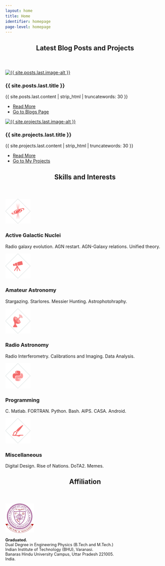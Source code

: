 ```yaml
---
layout: home
title: Home
identifier: homepage
page-level: homepage
---
```


<section>
	<header class="major">
		<h2>Latest Blog Posts and Projects</h2>
	</header>
	<div class="posts">
		<article>
			<a href="{{ site.posts.last.url | absolute_url  }}" class="image">
				<picture>
                <source data-srcset="{{ site.posts.last.image-webp | absolute_url }}" type="image/webp" >
                <source data-srcset="{{ site.posts.last.image | absolute_url }}" type="image/jpeg" > 
                <img src="{{ site.posts.last.image-thumb | absolute_url }}" alt="{{ site.posts.last.image-alt }}" data-src="{{ site.posts.last.image | absolute_url }}"  class="lazyload" />
                </picture> 
			</a>
			<h3>{{ site.posts.last.title }}</h3>
			<p>{{ site.posts.last.content | strip_html | truncatewords: 30 }}</p>
			<ul class="actions">
				<li><a href="{{ site.posts.last.url | absolute_url  }}" class="button icon fa-angle-double-right">Read More</a></li>
				<li><a href="{{ 'blogs' | absolute_url  }}" class="button special icon fa-pencil-square-o">Go to Blogs Page</a></li>
			</ul>
		</article>
		<article>
			<a href="{{ site.projects.last.url | absolute_url  }}" class="image">
				<picture>
                <source data-srcset="{{ site.projects.last.image-webp | absolute_url }}" type="image/webp" >
                <source data-srcset="{{ site.projects.last.image | absolute_url }}" type="image/jpeg" > 
                <img src="{{ site.projects.last.image-thumb | absolute_url }}" alt="{{ site.projects.last.image-alt }}" data-src="{{ site.projects.last.image | absolute_url }}"  class="lazyload" />
                </picture> 
			</a>
			<h3>{{ site.projects.last.title }}</h3>
			<p>{{ site.projects.last.content | strip_html | truncatewords: 30 }}</p>
			<ul class="actions">
				<li><a href="{{ site.projects.last.url | absolute_url  }}" class="button icon fa-angle-double-right">Read More</a></li>
				<li><a href="{{ 'repos' | absolute_url }} " class="button special icon fa-paper-plane">Go to My Projects</a></li>
			</ul>
		</article>
		</div>
	</section>

  

<!-- Section -->
<section>
	<header class="major">
		<!-- <a href="{{ 'cv.html' | absolute_url }}">Curriculum Vitae</a> -->
		<h2>Skills and Interests</h2>
	</header>
	<div class="features">
		<article>
			<!-- <span class="icon fa-diamond"></span> -->
			<span style="padding-right:15px; display:inline-block;">
				<picture>
                <source data-srcset="assets/images/ico-agn-300.webp" type="image/webp" >
                <source data-srcset="assets/images/ico-agn-300.png" type="image/png" > 
                <img src="assets/images/ico-agn-300.png" alt="Active Galactic Nuclei" width="80"  class="lazyload" />
                </picture> 
			</span>
			<div class="content">
				<h3>Active Galactic Nuclei</h3>
				<p>Radio galaxy evolution. AGN restart. AGN-Galaxy relations. Unified theory.</p>
			</div>
		</article>
		<article>
			<!-- <span class="icon fa-paper-plane"></span> -->
			<span style="padding-right:15px; display:inline-block;">
			<img src="assets/images/ico-telescope.svg" alt="Amateur Astronomy and Astrophotohraphy" width="80"/>
			</span>
			<div class="content">
				<h3>Amateur Astronomy</h3>
				<p>Stargazing. Starlores. Messier Hunting. Astrophotohraphy.</p>
			</div>
		</article>
		<article>
			<!-- <span class="icon fa-signal"></span> -->
			<span style="padding-right:15px; display:inline-block;">
			<img src="assets/images/ico-radio-antenna.svg" alt="Radio Astronomy" width="80"/>
			</span>
			<div class="content">
				<h3>Radio Astronomy</h3>
				<p>Radio Interferometry. Calibrations and Imaging. Data Analysis.</p>
			</div>
		</article>
		<article>
			<!-- <span class="icon fa-rocket"></span> -->
			<span style="padding-right:15px; display:inline-block;">
			<img src="assets/images/ico-python.svg" alt="Programming" width="80"/>
			</span>
			<div class="content">
				<h3>Programming</h3>
				<p>C. Matlab. FORTRAN. Python. Bash. AIPS. CASA. Android.</p>
			</div>
		</article>
		<article>
			<!-- <span class="icon fa-rocket"></span> -->
			<span style="padding-right:15px; display:inline-block;">
			<img src="assets/images/ico-misc.svg" alt="Programming" width="80"/>
			</span>
			<div class="content">
				<h3>Miscellaneous</h3>
				<p>Digital Design. Rise of Nations. DoTA2. Memes.</p>
			</div>
		</article>
	</div>
</section>


<section>
	<header class="major">
		<h2>Affiliation</h2>
	</header>
	<div class="features">


<article style="width: 70%;">
	<span style="padding-right:15px; display:inline-block;">
		<picture>
                <source data-srcset="assets/images/crest-iitbhu-300.webp" type="image/webp" >
                <source data-srcset="assets/images/crest-iitbhu-300.png" type="image/png" > 
                <img src="assets/images/crest-iitbhu-300.png" alt="IIT BHU Crest" width="90"  class="lazyload" />
                </picture>
	</span>
	<div class="content">
		<p style="font-size: 90%;"><b>Graduated.</b><br>
			Dual Degree in Engineering Physics (B.Tech and M.Tech.)<br>
		Indian Institute of Technology (BHU), Varanasi.<br>
		Banaras Hindu University Campus, Uttar Pradesh 221005. India.
	</p>
	</div>
</article>
<br>



<!-- 
<article style="width: auto;">
	<span style="padding-right:15px; display:inline-block;">
	<div class="crest-row" style="width: 200px;" >
  <div class="crest-column">
    <picture>
                <source data-srcset="assets/images/crest-uwa-300.webp" type="image/webp" >
                <source data-srcset="assets/images/crest-uwa-300.png" type="image/png" > 
                <img src="assets/images/crest-uwa-300.png" alt="UWA Perth Crest" width="90"  class="lazyload" />
                </picture>
  </div>
  <div class="crest-column">
    <picture>
                <source data-srcset="assets/images/crest-icrar-300.webp" type="image/webp" >
                <source data-srcset="assets/images/crest-icrar-300.png" type="image/png" > 
                <img src="assets/images/crest-icrar-300.png" alt="ICRAR Crest" width="90"  class="lazyload" />
                </picture>width="100%"/>
  </div>
</div> 
	
</span>
	<div class="content">
		<p style="font-size: 80%;"><b>PhD Student (ICRAR)</b><br>
			Astronomy and Astrophysics.<br>
		    The University of Western Australia<br>
		    35 Stirling Highway, 6009 Perth, Australia.</p>
	</div>
</article>
 -->

</div>

</section>
